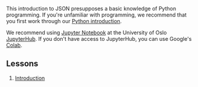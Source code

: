 This introduction to JSON presupposes a basic knowledge of Python programming.
If you're unfamiliar with programming, we recommend that you first work through our 
[Python introduction](https://scriptotek.github.io/programming-for-lawyers/).

We recommend using [Jupyter Notebook](https://jupyter-notebook.readthedocs.io/en/stable/examples/Notebook/Notebook%20Basics.html)
at the University of Oslo [JupyterHub](https://jupyterhub.uio.no/).
If you don't have access to JupyterHub, you can use Google's
[Colab](https://colab.research.google.com/github/scriptotek/programming-for-lawyers/).

## Lessons

1. [Introduction](https://nbviewer.jupyter.org/github/uio-library/JSON-tutorial/blob/master/01_intro.ipynb)
